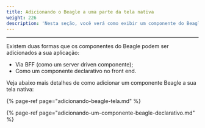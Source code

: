 ```yaml
---
title: Adicionando o Beagle a uma parte da tela nativa
weight: 226
description: 'Nesta seção, você verá como exibir um componente do Beagle em uma tela nativa.'
---
```


---

Existem duas formas que os componentes do Beagle podem ser adicionados a sua aplicação:

* Via BFF \(como um server driven componente\);
* Como um componente declarativo no front end.

Veja abaixo mais detalhes de como adicionar um componente Beagle a sua tela nativa:

{% page-ref page="adicionando-beagle-tela.md" %}

{% page-ref page="adicionando-um-componente-beagle-declarativo.md" %}
